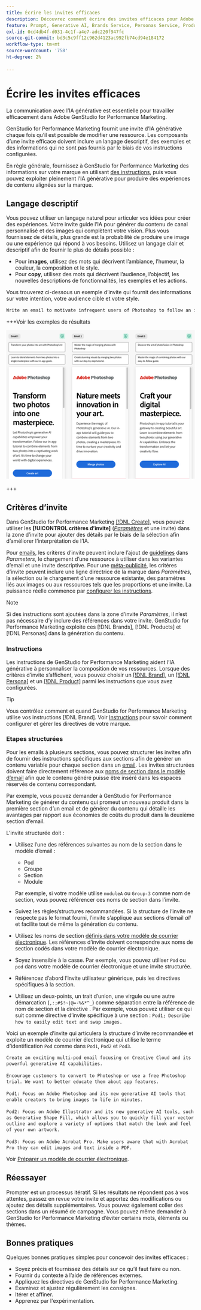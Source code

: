 ```yaml
---
title: Écrire les invites efficaces
description: Découvrez comment écrire des invites efficaces pour Adobe GenStudio for Performance Marketing.
feature: Prompt, Generative AI, Brands Service, Personas Service, Products Service, Guidelines
exl-id: 0cd4db4f-d031-4c1f-a4e7-adc220f947fc
source-git-commit: bd3c5c9ff12c962d4123ac992fb74cd94e184172
workflow-type: tm+mt
source-wordcount: '758'
ht-degree: 2%

---
```


# Écrire les invites efficaces

La communication avec l’IA générative est essentielle pour travailler efficacement dans Adobe GenStudio for Performance Marketing.

GenStudio for Performance Marketing fournit une invite d’IA générative chaque fois qu’il est possible de modifier une ressource. Les composants d’une invite efficace doivent inclure un langage descriptif, des exemples et des informations qui ne sont pas fournis par le biais de vos instructions configurées.

En règle générale, fournissez à GenStudio for Performance Marketing des informations sur votre marque en utilisant [des instructions](/help/user-guide/guidelines/overview.md), puis vous pouvez exploiter pleinement l’IA générative pour produire des expériences de contenu alignées sur la marque.

## Langage descriptif

Vous pouvez utiliser un langage naturel pour articuler vos idées pour créer des expériences. Votre invite guide l’IA pour générer du contenu de canal personnalisé et des images qui complètent votre vision. Plus vous fournissez de détails, plus grande est la probabilité de produire une image ou une expérience qui répond à vos besoins. Utilisez un langage clair et descriptif afin de fournir le plus de détails possible :

- Pour **images**, utilisez des mots qui décrivent l’ambiance, l’humeur, la couleur, la composition et le style.
- Pour **copy**, utilisez des mots qui décrivent l’audience, l’objectif, les nouvelles descriptions de fonctionnalités, les exemples et les actions.

Vous trouverez ci-dessous un exemple d’invite qui fournit des informations sur votre intention, votre audience cible et votre style.

```bash
Write an email to motivate infrequent users of Photoshop to follow an in-app tutorial that teaches them to combine elements of two photos into a beautiful work of art. Highlight the generative AI capabilities of Photoshop and use references to natural imagery.
```

+++Voir les exemples de résultats

![trois emails générés](/help/assets/sample-email.png)

+++

## Critères d’invite

Dans GenStudio for Performance Marketing [[!DNL Create]](/help/user-guide/create/overview.md), vous pouvez utiliser les **[!UICONTROL critères d’invite]** ([_Paramètres_](/help/user-guide/create/overview.md#parameters) et une invite) dans la zone d’invite pour ajouter des détails par le biais de la sélection afin d’améliorer l’interprétation de l’IA.

Pour [emails](/help/user-guide/create/email-experiences.md), les critères d’invite peuvent inclure l’ajout de [guidelines](/help/user-guide/guidelines/overview.md) dans _Parameters_, le chargement d’une ressource à utiliser dans les variantes d’email et une invite descriptive. Pour une [méta-publicité](/help/tutorials/create-meta-ad.md), les critères d’invite peuvent inclure une ligne directrice de la marque dans _Paramètres_, la sélection ou le chargement d’une ressource existante, des paramètres liés aux images ou aux ressources tels que les proportions et une invite. La puissance réelle commence par [configurer les instructions](/help/user-guide/guidelines/add-guidelines.md).

>[!NOTE]
>
>Si des instructions sont ajoutées dans la zone d’invite _Paramètres_, il n’est pas nécessaire d’y inclure des références dans votre invite. GenStudio for Performance Marketing exploite ces [!DNL Brands], [!DNL Products] et [!DNL Personas] dans la génération du contenu.

### Instructions

Les instructions de GenStudio for Performance Marketing aident l’IA générative à personnaliser la composition de vos ressources. Lorsque des critères d’invite s’affichent, vous pouvez choisir un [[!DNL Brand]](/help/user-guide/guidelines/brands.md), un [[!DNL Persona]](/help/user-guide/guidelines/personas.md) et un [[!DNL Product]](/help/user-guide/guidelines/products.md) parmi les instructions que vous avez configurées.

>[!TIP]
>
>Vous contrôlez comment et quand GenStudio for Performance Marketing utilise vos instructions [!DNL Brand]. Voir [Instructions](/help/user-guide/guidelines/overview.md) pour savoir comment configurer et gérer les directives de votre marque.

### Etapes structurées

Pour les emails à plusieurs sections, vous pouvez structurer les invites afin de fournir des instructions spécifiques aux sections afin de générer un contenu variable pour chaque section dans un [email](/help/user-guide/create/email-experiences.md). Les invites structurées doivent faire directement référence aux [noms de section dans le modèle d’email](/help/user-guide/content/email-template.md#multi-section-emails) afin que le contenu généré puisse être inséré dans les espaces réservés de contenu correspondant.

Par exemple, vous pouvez demander à GenStudio for Performance Marketing de générer du contenu qui promeut un nouveau produit dans la première section d’un email et de générer du contenu qui détaille les avantages par rapport aux économies de coûts du produit dans la deuxième section d’email.

L’invite structurée doit :

- Utilisez l’une des références suivantes au nom de la section dans le modèle d’email :
   - Pod
   - Groupe
   - Section
   - Module

  Par exemple, si votre modèle utilise `moduleA` ou `Group-3` comme nom de section, vous pouvez référencer ces noms de section dans l’invite.

- Suivez les règles/structures recommandées. Si la structure de l’invite ne respecte pas le format fourni, l’invite s’applique aux sections d’email *all* et facilite tout de même la génération du contenu.
- Utilisez les noms de section [ définis dans votre modèle de courrier électronique](/help/user-guide/content/email-template.md#code-an-email-template). Les références d’invite doivent correspondre aux noms de section codés dans votre modèle de courrier électronique.
- Soyez insensible à la casse. Par exemple, vous pouvez utiliser `Pod` ou `pod` dans votre modèle de courrier électronique et une invite structurée.
- Référencez d’abord l’invite utilisateur générique, puis les directives spécifiques à la section.
- Utilisez un deux-points, un trait d’union, une virgule ou une autre démarcation (`,:;#$!~|@=-%&*^_`) comme séparation entre la référence de nom de section et la directive . Par exemple, vous pouvez utiliser ce qui suit comme directive d’invite spécifique à une section : `Pod1; Describe how to easily edit text and swap images.`

Voici un exemple d’invite qui articulera la structure d’invite recommandée et exploite un modèle de courrier électronique qui utilise le terme d’identification `Pod` comme dans `Pod1`, `Pod2` et `Pod3`.

```properties
Create an exciting multi-pod email focusing on Creative Cloud and its powerful generative AI capabilities.

Encourage customers to convert to Photoshop or use a free Photoshop trial. We want to better educate them about app features.

Pod1: Focus on Adobe Photoshop and its new generative AI tools that enable creators to bring images to life in minutes.

Pod2: Focus on Adobe Illustrator and its new generative AI tools, such as Generative Shape Fill, which allows you to quickly fill your vector outline and explore a variety of options that match the look and feel of your own artwork.

Pod3: Focus on Adobe Acrobat Pro. Make users aware that with Acrobat Pro they can edit images and text inside a PDF.
```

Voir [Préparer un modèle de courrier électronique](/help/user-guide/content/email-template.md#code-an-email-template).

## Réessayer

Prompter est un processus itératif. Si les résultats ne répondent pas à vos attentes, passez en revue votre invite et apportez des modifications ou ajoutez des détails supplémentaires. Vous pouvez également coller des sections dans un résumé de campagne. Vous pouvez même demander à GenStudio for Performance Marketing d’éviter certains mots, éléments ou thèmes.

## Bonnes pratiques

Quelques bonnes pratiques simples pour concevoir des invites efficaces :

- Soyez précis et fournissez des détails sur ce qu’il faut faire ou non.
- Fournir du contexte à l’aide de références externes.
- Appliquez les directives de GenStudio for Performance Marketing.
- Examinez et ajustez régulièrement les consignes.
- Itérer et affiner.
- Apprenez par l&#39;expérimentation.
